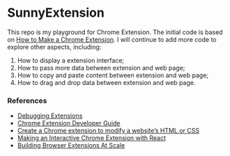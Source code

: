 # SunnyExtension

This repo is my playground for Chrome Extension. The initial code is based on [How to Make a Chrome Extension](https://thoughtbot.com/blog/how-to-make-a-chrome-extension). I will continue to add more code to explore other aspects, including: 

1) How to display a extension interface;
2) How to pass more data between extension and web page; 
3) How to copy and paste content between extension and web page; 
4) How to drag and drop data between extension and web page. 


### References
* [Debugging Extensions](https://developer.chrome.com/extensions/tut_debugging)
* [Chrome Extension Developer Guide](https://developer.chrome.com/extensions/devguide)
* [Create a Chrome extension to modify a website’s HTML or CSS](https://blog.lateral.io/2016/04/create-chrome-extension-modify-websites-html-css/)
* [Making an Interactive Chrome Extension with React](https://blog.usejournal.com/making-an-interactive-chrome-extension-with-react-524483d7aa5d)
* [Building Browser Extensions At Scale](https://tech.grammarly.com/blog/building-browser-extensions-at-scale#messaging-mechanism)

